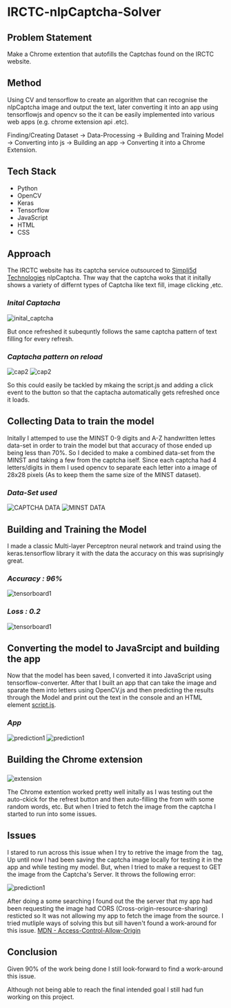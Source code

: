 # IRCTC-nlpCaptcha-Solver

## Problem Statement
Make a Chrome extention that autofills the Captchas found on the IRCTC website.

## Method
Using CV and tensorflow to create an algorithm that can recognise the nlpCaptcha image and output the text, 
later converting it into an app using tensorflowjs and opencv so the it can be easily implemented into various web apps (e.g. chrome extension api .etc).

Finding/Creating Dataset -> Data-Processing -> Building and Training Model -> Converting into js -> Building an app -> Converting it into a Chrome Extension.

## Tech Stack
* Python
* OpenCV
* Keras
* Tensorflow
* JavaScript
* HTML
* CSS

## Approach
The IRCTC website has its captcha service outsourced to [Simpli5d Technologies](https://nlpcaptcha.in/en/index.html) nlpCaptcha.
Thw way that the captcha woks that it initally shows a variety of differnt types of Captcha like text fill, image clicking ,etc.

### *Inital Captacha*
![inital_captcha](readme-assets/cap1.jpg)

But once refreshed it subequntly follows the same captcha pattern of text filling for every refresh.

### *Captacha pattern on reload*
![cap2](readme-assets/cap5.jpg) 
![cap2](readme-assets/cap4.jpg) 

So this could easily be tackled by mkaing the script.js and adding a click event to the button so that the captacha automatically gets refreshed once it loads. 

## Collecting Data to train the model
Initally I attemped to use the MINST 0-9 digits and A-Z handwritten lettes data-set in order to train the model but that accuracy of those ended up being less than 70%.
So I decided to make a combined data-set from the MINST and taking a few from the captcha iself.
Since each captcha had 4 letters/digits in them I used opencv to separate each letter into a image of 28x28 pixels (As to keep them the same size of the MINST dataset).

### *Data-Set used*
![CAPTCHA DATA](readme-assets/5.jpg)
![MINST DATA](readme-assets/55.jpg)

## Building and Training the Model
I made a classic Multi-layer Perceptron neural network and traind using the keras.tensorflow library it with the data the accuracy on this was suprisingly great.

### *Accuracy : 96%*
![tensorboard1](readme-assets/accuracy.jpg)

### *Loss : 0.2*
![tensorboard1](readme-assets/loss.jpg) 

## Converting the model to JavaSrcipt and building the app

Now that the model has been saved, I converted it into JavaScript using tensorflow-converter. After that I built an app that can take the image and sparate them into letters using OpenCV.js and then predicting the results through the Model and print out the text in the console and an HTML element [script.js](app/script.js).

### *App*
![prediction1](readme-assets/app1.jpg) 
![prediction1](readme-assets/app2.jpg) 

## Building the Chrome extension
###
![extension](readme-assets/extension.jpg)

The Chrome extention worked pretty well initally as I was testing out the auto-ckick for the refrest button and then auto-filling the from with some random words, etc. But when I tried to fetch the image from the captcha I started to run into some issues.

## Issues

I stared to run across this issue when I try to retrive the image from the <img> tag, Up until now I had been saving the captcha image locally for testing it in the app and while testing my model. But, when I tried to make a request to GET the image from the Captcha's Server. It throws the following error:

![prediction1](readme-assets/err.jpg)

After doing a some searching I found out the the server that my app had been requesting the image had CORS (Cross-origin-resource-sharing) resticted so It was not allowing my app to fetch the image from the source. I tried mutliple ways of solving this but sill haven't found a work-around for this issue. [MDN - Access-Control-Allow-Origin](https://developer.mozilla.org/en-US/docs/Web/HTTP/Headers/Access-Control-Allow-Origin)

## Conclusion

Given 90% of the work being done I still look-forward to find a work-around this issue.

Although not being able to reach the final intended goal I still had fun working on this project.
